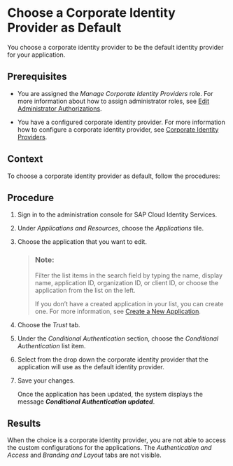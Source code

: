 <!-- loio44dd6368b6ed4e9994c45b3eeffac320 -->

# Choose a Corporate Identity Provider as Default

You choose a corporate identity provider to be the default identity provider for your application.



<a name="loio44dd6368b6ed4e9994c45b3eeffac320__prereq_irh_1cs_bdb"/>

## Prerequisites

-   You are assigned the *Manage Corporate Identity Providers* role. For more information about how to assign administrator roles, see [Edit Administrator Authorizations](edit-administrator-authorizations-86ee374.md).

-   You have a configured corporate identity provider. For more information how to configure a corporate identity provider, see [Corporate Identity Providers](corporate-identity-providers-19f3eca.md).




## Context

To choose a corporate identity provider as default, follow the procedures:



## Procedure

1.  Sign in to the administration console for SAP Cloud Identity Services.

2.  Under *Applications and Resources*, choose the *Applications* tile.

3.  Choose the application that you want to edit.

    > ### Note:  
    > Filter the list items in the search field by typing the name, display name, application ID, organization ID, or client ID, or choose the application from the list on the left.
    > 
    > If you don’t have a created application in your list, you can create one. For more information, see [Create a New Application](create-a-new-application-0d4b255.md).

4.  Choose the *Trust* tab.

5.  Under the *Conditional Authentication* section, choose the *Conditional Authentication* list item.

6.  Select from the drop down the corporate identity provider that the application will use as the default identity provider.

7.  Save your changes.

    Once the application has been updated, the system displays the message ***Conditional Authentication updated***.




<a name="loio44dd6368b6ed4e9994c45b3eeffac320__result_lsv_pcs_bdb"/>

## Results

When the choice is a corporate identity provider, you are not able to access the custom configurations for the applications. The *Authentication and Access* and *Branding and Layout* tabs are not visible.

